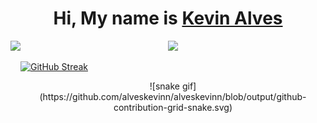
<div align='center'>
  <h1>
     Hi, My name is <a href="https://www.linkedin.com/in/alveskevinn/">Kevin Alves</a>
  </h1>
</div>

<div align="center">
  <div align='center'>
  <img height="194px" src="https://github-readme-stats.vercel.app/api?username=alveskevinn&show_icons=true&theme=vision-friendly-dark&include_all_commits=true&count_private=true"/>
  <img align="left" height="415px" src="https://github-readme-stats.vercel.app/api/top-langs/?username=alveskevinn&langs_count=8&theme=vision-friendly-dark&hide_border=true">
</div>
  
  <div align = "left">
  
  
  [![GitHub Streak](http://github-readme-streak-stats.herokuapp.com?user=dimasabreu&theme=highcontrast)](https://git.io/streak-stats)
  
</div>
    ![snake gif](https://github.com/alveskevinn/alveskevinn/blob/output/github-contribution-grid-snake.svg)
</div>
